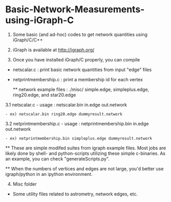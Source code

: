 # Basic-Network-Measurements-using-iGraph-C
1. Some basic (and ad-hoc) codes to get network quantities using iGraph/C/C++

2. iGraph is available at http://igraph.org/

3. Once you have installed iGraph/C properly, you can compile 
  - netscalar.c : print basic network quantities from input "edge" files
  - netprintmembership.c : print a membership id for each vertex 
 
    ** network example files : ./misc/ simple.edge, simpleplus.edge, ring20.edge, and star20.edge

  3.1 netscalar.c
    - usage : netscalar.bin in.edge out.network
    
    - ex) netscalar.bin ring20.edge dummyresult.network
      
  3.2 netprintmembership.c
    - usage : netprintmembership.bin in.edge out.network
    
    - ex) netprintmembership.bin simpleplus.edge dummyresult.network
    
  ** These are simple modifed suites from igraph example files. Most jobs are likely done by shell- and python-scripts utilizing these simple c-binaries. As an example, you can check "generateScripts.py".
  
  ** When the numbers of vertices and edges are not large, you'd better use igraph/python in an ipython environment.

4. Misc folder
  - Some utility files related to astrometry, network edges, etc.
